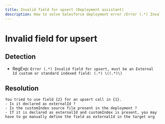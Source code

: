```yaml
---
title: Invalid field for upsert (Deployment assistant)
description: How to solve Salesforce deployment error /Error (.*) Invalid field for upsert, must be an External Id custom or standard indexed field: (.*) \((.*)\)/gm
---
```

<!-- markdownlint-disable MD013 -->
# Invalid field for upsert

## Detection

- RegExp: `Error (.*) Invalid field for upsert, must be an External Id custom or standard indexed field: (.*) \((.*)\)`

## Resolution

```shell
You tried to use field {2} for an upsert call in {1}.
- Is it declared as externalId ?
- Is the customIndex source file present in the deployment ?
- If it is declared as externalId and customIndex is present, you may have to go manually define the field as externalId in the target org

```
